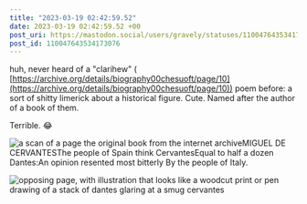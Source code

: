 ```yaml
---
title: "2023-03-19 02:42:59.52"
date: 2023-03-19 02:42:59.52 +00
post_uri: https://mastodon.social/users/gravely/statuses/110047643534173076
post_id: 110047643534173076
---
```

huh, never heard of a "clarihew" ( [https://archive.org/details/biography00chesuoft/page/10](https://archive.org/details/biography00chesuoft/page/10)) poem before: a sort of shitty limerick about a historical figure. Cute. Named after the author of a book of them.

Terrible. 😂


![a scan of a page the original book from the internet archiveMIGUEL DE CERVANTESThe people of Spain think CervantesEqual to half a dozen Dantes:An opinion resented most bitterly By the people of Italy.](/images/110047643159796484.jpeg)

![opposing page, with illustration that looks like a woodcut print or pen drawing of a stack of dantes glaring at a smug cervantes](/images/110047643265610976.jpeg)


